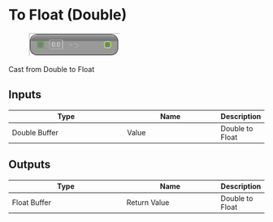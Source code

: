 # To Float (Double)

<div align="left" data-full-width="false">

<figure><img src="To_Float_(Double).png" alt=""><figcaption></figcaption></figure>

</div>

Cast from Double to Float

## Inputs

<table>
<thead><tr><th width="250">Type</th><th width="200">Name</th><th>Description</th></tr></thead>
<tbody>
<tr><td>Double Buffer</td><td>Value</td><td>Double to Float</td></tr>
</tbody>
</table>

## Outputs

<table>
<thead><tr><th width="250">Type</th><th width="200">Name</th><th>Description</th></tr></thead>
<tbody>
<tr><td>Float Buffer</td><td>Return Value</td><td>Double to Float</td></tr>
</tbody>
</table>